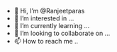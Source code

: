 - 👋 Hi, I’m @Ranjeetparas
- 👀 I’m interested in ...
- 🌱 I’m currently learning ...
- 💞️ I’m looking to collaborate on ...
- 📫 How to reach me ..
<!---
Ranjeetparas/Ranjeetparas is a ✨ special ✨ repository because its `README.md` (this file) appears on your GitHub profile.
You can click the Preview link to take a look at your changes.
-
